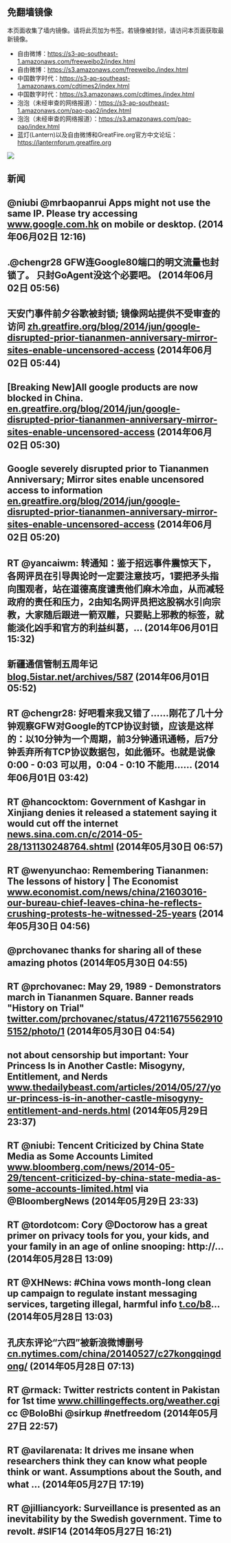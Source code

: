 ## 免翻墙镜像
本页面收集了墙内镜像。请将此页加为书签。若镜像被封锁，请访问本页面获取最新镜像。
* 自由微博：https://s3-ap-southeast-1.amazonaws.com/freeweibo2/index.html
* 自由微博：https://s3.amazonaws.com/freeweibo./index.html
* 中国数字时代：https://s3-ap-southeast-1.amazonaws.com/cdtimes2/index.html
* 中国数字时代：https://s3.amazonaws.com/cdtimes./index.html
* 泡泡（未经审查的网络报道）：https://s3-ap-southeast-1.amazonaws.com/pao-pao2/index.html
* 泡泡（未经审查的网络报道）：https://s3.amazonaws.com/pao-pao/index.html
* 蓝灯(Lantern)以及自由微博和GreatFire.org官方中文论坛：https://lanternforum.greatfire.org

<img src="https://raw.githubusercontent.com/greatfire/z/master/logos.gif" />

## 新闻
@niubi @mrbaopanrui Apps might not use the same IP. Please try accessing <a href="http://www.google.com.hk">www.google.com.hk</a> on mobile or desktop. (2014年06月02日 12:16)
 ---
.@chengr28 GFW连Google80端口的明文流量也封锁了。 只封GoAgent没这个必要吧。 (2014年06月02日 05:56)
 ---
天安门事件前夕谷歌被封锁; 镜像网站提供不受审查的访问 <a href="https://zh.greatfire.org/blog/2014/jun/google-disrupted-prior-tiananmen-anniversary-mirror-sites-enable-uncensored-access">zh.greatfire.org/blog/2014/jun/google-disrupted-prior-tiananmen-anniversary-mirror-sites-enable-uncensored-access</a> (2014年06月02日 05:44)
 ---
[Breaking New]All google products are now blocked in China. <a href="https://en.greatfire.org/blog/2014/jun/google-disrupted-prior-tiananmen-anniversary-mirror-sites-enable-uncensored-access">en.greatfire.org/blog/2014/jun/google-disrupted-prior-tiananmen-anniversary-mirror-sites-enable-uncensored-access</a> (2014年06月02日 05:30)
 ---
Google severely disrupted prior to Tiananmen Anniversary; Mirror sites enable uncensored access to information <a href="https://en.greatfire.org/blog/2014/jun/google-disrupted-prior-tiananmen-anniversary-mirror-sites-enable-uncensored-access">en.greatfire.org/blog/2014/jun/google-disrupted-prior-tiananmen-anniversary-mirror-sites-enable-uncensored-access</a> (2014年06月02日 05:20)
 ---
RT @yancaiwm: 转通知：鉴于招远事件震惊天下，各网评员在引导舆论时一定要注意技巧，1要把矛头指向围观者，站在道德高度谴责他们麻木冷血，从而减轻政府的责任和压力，2由知名网评员把这股祸水引向宗教，大家随后跟进一箭双雕，只要贴上邪教的标签，就能淡化凶手和官方的利益纠葛，… (2014年06月01日 15:32)
 ---
新疆通信管制五周年记 <a href="http://blog.5istar.net/archives/587">blog.5istar.net/archives/587</a> (2014年06月01日 05:52)
 ---
RT @chengr28: 好吧看来我又错了……刚花了几十分钟观察GFW对Google的TCP协议封锁，应该是这样的：以10分钟为一个周期，前3分钟通讯通畅，后7分钟丢弃所有TCP协议数据包，如此循环。也就是说像 0:00 - 0:03 可以用，0:04 - 0:10 不能用…… (2014年06月01日 03:42)
 ---
RT @hancocktom: Government of Kashgar in Xinjiang denies it released a statement saying it would cut off the internet <a href="http://news.sina.com.cn/c/2014-05-28/131130248764.shtml?bsh_bid=416061313&utm_content=buffer88b09&utm_medium=social&utm_source=twitter.com&utm_campaign=buffer">news.sina.com.cn/c/2014-05-28/131130248764.shtml</a> (2014年05月30日 06:57)
 ---
RT @wenyunchao: Remembering Tiananmen: The lessons of history | The Economist <a href="http://www.economist.com/news/china/21603016-our-bureau-chief-leaves-china-he-reflects-crushing-protests-he-witnessed-25-years">www.economist.com/news/china/21603016-our-bureau-chief-leaves-china-he-reflects-crushing-protests-he-witnessed-25-years</a> (2014年05月30日 04:56)
 ---
@prchovanec thanks for sharing all of these amazing photos (2014年05月30日 04:55)
 ---
RT @prchovanec: May 29, 1989 - Demonstrators march in Tiananmen Square. Banner reads "History on Trial" <a href="https://twitter.com/prchovanec/status/472116755629105152/photo/1">twitter.com/prchovanec/status/472116755629105152/photo/1</a> (2014年05月30日 04:54)
 ---
not about censorship but important: Your Princess Is in Another Castle: Misogyny, Entitlement, and Nerds <a href="http://www.thedailybeast.com/articles/2014/05/27/your-princess-is-in-another-castle-misogyny-entitlement-and-nerds.html">www.thedailybeast.com/articles/2014/05/27/your-princess-is-in-another-castle-misogyny-entitlement-and-nerds.html</a> (2014年05月29日 23:37)
 ---
RT @niubi: Tencent Criticized by China State Media as Some Accounts Limited <a href="http://www.bloomberg.com/news/2014-05-29/tencent-criticized-by-china-state-media-as-some-accounts-limited.html">www.bloomberg.com/news/2014-05-29/tencent-criticized-by-china-state-media-as-some-accounts-limited.html</a> via @BloombergNews (2014年05月29日 23:33)
 ---
RT @tordotcom: Cory @Doctorow has a great primer on privacy tools for you, your kids, and your family in an age of online snooping: http://… (2014年05月28日 13:09)
 ---
RT @XHNews: #China vows month-long clean up campaign to regulate instant messaging services, targeting illegal, harmful info <a href="http://t.co/b8">t.co/b8</a>… (2014年05月28日 13:03)
 ---
孔庆东评论“六四”被新浪微博删号 <a href="http://cn.nytimes.com/china/20140527/c27kongqingdong/">cn.nytimes.com/china/20140527/c27kongqingdong/</a> (2014年05月28日 07:13)
 ---
RT @rmack: Twitter restricts content in Pakistan for 1st time <a href="https://www.chillingeffects.org/weather.cgi?WeatherID=826&utm_content=buffer228f1&utm_medium=social&utm_source=twitter.com&utm_campaign=buffer">www.chillingeffects.org/weather.cgi</a> cc @BoloBhi @sirkup #netfreedom (2014年05月27日 22:57)
 ---
RT @avilarenata: It drives me insane when researchers think they can know what people think or want. Assumptions about the South, and what … (2014年05月27日 17:19)
 ---
RT @jilliancyork: Surveillance is presented as an inevitability by the Swedish government. Time to revolt. #SIF14 (2014年05月27日 16:21)
 ---
